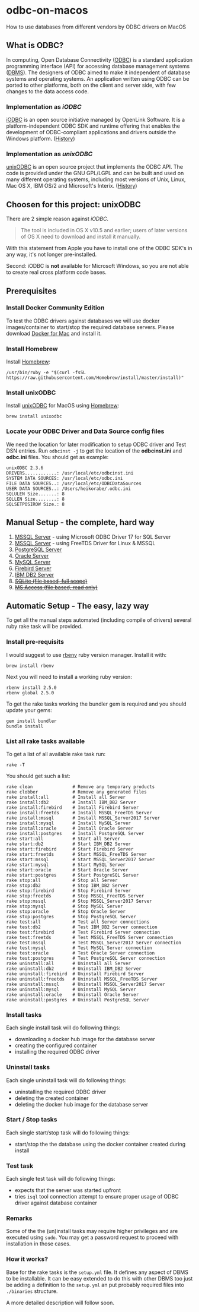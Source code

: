 # odbc-on-macos
How to use databases from different vendors by ODBC drivers on MacOS

## What is ODBC?
In computing, Open Database Connectivity ([ODBC](https://en.wikipedia.org/wiki/Open_Database_Connectivity)) is a standard application programming interface (API)
for accessing database management systems ([DBMS](https://en.wikipedia.org/wiki/Database)). 
The designers of ODBC aimed to make it independent of database systems and operating systems.
An application written using ODBC can be ported to other platforms, both on the client and server side,
with few changes to the data access code.

### Implementation as _iODBC_
[iODBC](http://www.iodbc.org/) is an open source initiative managed by OpenLink Software. 
It is a platform-independent ODBC SDK and runtime offering that enables the development of ODBC-compliant 
applications and drivers outside the Windows platform. ([History](https://en.wikipedia.org/wiki/IODBC#History))

### Implementation as _unixODBC_
[unixODBC](http://www.unixodbc.org/) is an open source project that implements the ODBC API. 
The code is provided under the GNU GPL/LGPL and can be built and used on many different operating systems,
including most versions of Unix, Linux, Mac OS X, IBM OS/2 and Microsoft's Interix. ([History](https://en.wikipedia.org/wiki/UnixODBC#History))

## Choosen for this project: unixODBC

There are 2 simple reason against _iODBC_.

> The tool is included in OS X v10.5 and earlier; users of later versions of OS X need to download and install it manually.

With this statement from Apple you have to install one of the ODBC SDK's in any way, it's not longer pre-installed.

Second: iODBC is **not** available for Microsoft Windows, so you are not able to create real cross platform code bases.

## Prerequisites

### Install Docker Community Edition
To test the ODBC drivers against databases we will use docker images/container to start/stop the required database servers.
Please download [Docker for Mac](https://docs.docker.com/docker-for-mac/install/) and install it.

### Install Homebrew

Install [Homebrew](https://brew.sh/):
```
/usr/bin/ruby -e "$(curl -fsSL https://raw.githubusercontent.com/Homebrew/install/master/install)"
```
 
### Install unixODBC
Install [unixODBC](http://www.unixodbc.org/) for MacOS using [Homebrew](https://brew.sh/):
```
brew install unixodbc
```

### Locate your ODBC Driver and Data Source config files
We need the location for later modification to setup ODBC driver and Test DSN entries. Run `odbcinst -j` to get the location of the **odbcinst.ini** and **odbc.ini** files. You should get as example:
```
unixODBC 2.3.6
DRIVERS............: /usr/local/etc/odbcinst.ini
SYSTEM DATA SOURCES: /usr/local/etc/odbc.ini
FILE DATA SOURCES..: /usr/local/etc/ODBCDataSources
USER DATA SOURCES..: /Users/heikorabe/.odbc.ini
SQLULEN Size.......: 8
SQLLEN Size........: 8
SQLSETPOSIROW Size.: 8
```

## Manual Setup - the complete, hard way
1. [MSSQL Server](https://github.com/hrabe/odbc-on-macos/blob/master/docs/mssql.md) - using Microsoft ODBC Driver 17 for SQL Server
1. [MSSQL Server](https://github.com/hrabe/odbc-on-macos/blob/master/docs/freetds.md) - using FreeTDS Driver for Linux & MSSQL
1. [PostgreSQL Server](https://github.com/hrabe/odbc-on-macos/blob/master/docs/postgresql.md)
1. [Oracle Server](https://github.com/hrabe/odbc-on-macos/blob/master/docs/oracle.md)
1. [MySQL Server](https://github.com/hrabe/odbc-on-macos/blob/master/docs/mysql.md)
1. [Firebird Server](https://github.com/hrabe/odbc-on-macos/blob/master/docs/firebird.md)
1. [IBM DB2 Server](https://github.com/hrabe/odbc-on-macos/blob/master/docs/db2.md)
1. [~~SQLite (file based, full scope)~~](https://github.com/hrabe/odbc-on-macos/blob/master/docs/sqlite.md)
1. [~~MS Access (file based, read only)~~](https://github.com/hrabe/odbc-on-macos/blob/master/docs/msaccess.md)


## Automatic Setup - The easy, lazy way

To get all the manual steps automated (including compile of drivers) several ruby rake task will be provided.

### Install pre-requisits

I would suggest to use [rbenv](https://github.com/rbenv/rbenv) ruby version manager. Install it with:
```
brew install rbenv
```

Next you will need to install a working ruby version:
```
rbenv install 2.5.0
rbenv global 2.5.0
``` 

To get the rake tasks working the bundler gem is required and you should update your gems:
```
gem install bundler
bundle install
```

### List all rake tasks available

To get a list of all available rake task run:
```
rake -T
```

You should get such a list:
```
rake clean               # Remove any temporary products
rake clobber             # Remove any generated files
rake install:all         # Install all Server
rake install:db2         # Install IBM_DB2 Server
rake install:firebird    # Install Firebird Server
rake install:freetds     # Install MSSQL_FreeTDS Server
rake install:mssql       # Install MSSQL_Server2017 Server
rake install:mysql       # Install MySQL Server
rake install:oracle      # Install Oracle Server
rake install:postgres    # Install PostgreSQL Server
rake start:all           # Start all Server
rake start:db2           # Start IBM_DB2 Server
rake start:firebird      # Start Firebird Server
rake start:freetds       # Start MSSQL_FreeTDS Server
rake start:mssql         # Start MSSQL_Server2017 Server
rake start:mysql         # Start MySQL Server
rake start:oracle        # Start Oracle Server
rake start:postgres      # Start PostgreSQL Server
rake stop:all            # Stop all Server
rake stop:db2            # Stop IBM_DB2 Server
rake stop:firebird       # Stop Firebird Server
rake stop:freetds        # Stop MSSQL_FreeTDS Server
rake stop:mssql          # Stop MSSQL_Server2017 Server
rake stop:mysql          # Stop MySQL Server
rake stop:oracle         # Stop Oracle Server
rake stop:postgres       # Stop PostgreSQL Server
rake test:all            # Test all Server connections
rake test:db2            # Test IBM_DB2 Server connection
rake test:firebird       # Test Firebird Server connection
rake test:freetds        # Test MSSQL_FreeTDS Server connection
rake test:mssql          # Test MSSQL_Server2017 Server connection
rake test:mysql          # Test MySQL Server connection
rake test:oracle         # Test Oracle Server connection
rake test:postgres       # Test PostgreSQL Server connection
rake uninstall:all       # Uninstall all Server
rake uninstall:db2       # Uninstall IBM_DB2 Server
rake uninstall:firebird  # Uninstall Firebird Server
rake uninstall:freetds   # Uninstall MSSQL_FreeTDS Server
rake uninstall:mssql     # Uninstall MSSQL_Server2017 Server
rake uninstall:mysql     # Uninstall MySQL Server
rake uninstall:oracle    # Uninstall Oracle Server
rake uninstall:postgres  # Uninstall PostgreSQL Server
```

### Install tasks
Each single install task will do following things:

- downloading a docker hub image for the database server
- creating the configured container
- installing the required ODBC driver

### Uninstall tasks
Each single uninstall task will do following things:

- uninstalling the required ODBC driver
- deleting the created container
- deleting the docker hub image for the database server

### Start / Stop tasks
Each single start/stop task will do following things:

- start/stop the the database using the docker container created during install

### Test task
Each single test task will do following things:

- expects that the server was started upfront
- tries `isql` tool connection attempt to ensure proper usage of ODBC driver against database container

### Remarks
Some of the the (un)install tasks may require higher privileges and are executed using `sudo`. 
You may get a password request to proceed with installation in those cases.

### How it works?
Base for the rake tasks is the `setup.yml` file. It defines any aspect of DBMS to be installable.
It can be easy extended to do this with other DBMS too just be adding a definition to the `setup.yml` an put probably required files into `./binaries` structure.

A more detailed description will follow soon.
